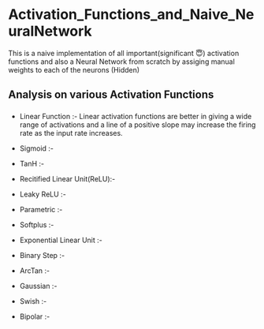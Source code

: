 # Activation_Functions_and_Naive_NeuralNetwork
This is a naive implementation of all important(significant :innocent:) activation functions and also a Neural Network from scratch by assiging manual weights to each of the neurons (Hidden)

## Analysis on various Activation Functions 

### 
- Linear Function :- Linear activation functions are better in giving a wide range of activations and a line of a positive slope may increase the firing rate as the input rate increases.

- Sigmoid :- 
 
- TanH :- 

- Recitified Linear Unit(ReLU):- 

- Leaky ReLU :- 

- Parametric :- 

- Softplus :- 

- Exponential Linear Unit :- 

- Binary Step :- 

- ArcTan :- 

- Gaussian :-  

- Swish :- 

- Bipolar :- 
